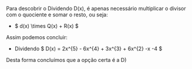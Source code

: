 Para descobrir o Dividendo D(x), é apenas necessário multiplicar o divisor com o quociente e somar o resto, ou seja: 

  - $ d(x) \times Q(x) + R(x) $ 

  Assim podemos concluir: 

 - Dividendo $ D(x) = 2x^{5} - 6x^{4} + 3x^{3} + 6x^{2} -x -4 $

Desta forma concluímos que a opção certa é a D)

